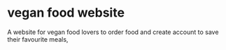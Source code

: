 # vegan food website
 A website for vegan food lovers to order food and create account to save their favourite meals, 
